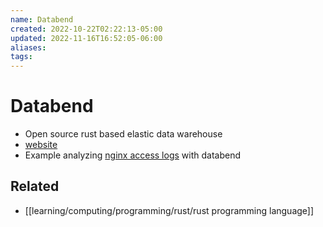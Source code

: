 ```yaml
---
name: Databend
created: 2022-10-22T02:22:13-05:00
updated: 2022-11-16T16:52:05-06:00
aliases: 
tags: 
---
```


# Databend

- Open source rust based elastic data warehouse
- [website](https://databend.rs/)
- Example analyzing [nginx access logs](https://databend.rs/doc/learn/analyze-nginx-logs-with-databend-and-vector) with databend

## Related
- [[learning/computing/programming/rust/rust programming language]]
